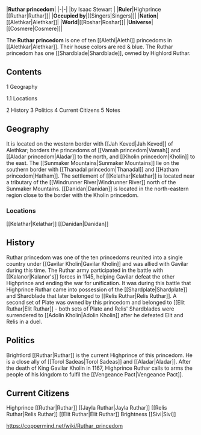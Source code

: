 |**Ruthar princedom**|
|-|-|
|by  Isaac Stewart |
|**Ruler**|Highprince [[Ruthar\|Ruthar]]|
|**Occupied by**|[[Singers\|Singers]]|
|**Nation**|[[Alethkar\|Alethkar]]|
|**World**|[[Roshar\|Roshar]]|
|**Universe**|[[Cosmere\|Cosmere]]|

The **Ruthar princedom** is one of ten [[Alethi\|Alethi]] princedoms in [[Alethkar\|Alethkar]]. Their house colors are red & blue. The Ruthar princedom has one [[Shardblade\|Shardblade]], owned by Highlord Ruthar.

## Contents

1 Geography

1.1 Locations


2 History
3 Politics
4 Current Citizens
5 Notes


## Geography
It is located on the western border with [[Jah Keved\|Jah Keved]] of Alethkar; borders the princedoms of [[Vamah princedom\|Vamah]] and [[Aladar princedom\|Aladar]] to the north, and [[Kholin princedom\|Kholin]] to the east. The [[Sunmaker Mountains\|Sunmaker Mountains]] lie on the southern border with [[Thanadal princedom\|Thanadal]] and [[Hatham princedom\|Hatham]]. The settlement of [[Kelathar\|Kelathar]] is located near a tributary of the [[Windrunner River\|Windrunner River]] north of the Sunmaker Mountains. [[Danidan\|Danidan]] is located in the north-eastern region close to the border with the Kholin princedom.

### Locations
[[Kelathar\|Kelathar]]
[[Danidan\|Danidan]]
## History
Ruthar princedom was one of the ten princedoms reunited into a single country under [[Gavilar Kholin\|Gavilar Kholin]] and was allied with Gavilar during this time. The Ruthar army participated in the battle with [[Kalanor\|Kalanor's]] forces in 1145, helping Gavilar defeat the other Highprince and ending the war for unification.
It was during this battle that Highprince Ruthar came into possession of the [[Shardplate\|Shardplate]] and Shardblade that later belonged to [[Relis Ruthar\|Relis Ruthar]]. A second set of Plate was owned by this princedom and belonged to [[Elit Ruthar\|Elit Ruthar]] - both sets of Plate and Relis' Shardblades were surrendered to [[Adolin Kholin\|Adolin Kholin]] after he defeated Elit and Relis in a duel.

## Politics
Brightlord [[Ruthar\|Ruthar]] is the current Highprince of this princedom. He is a close ally of [[Torol Sadeas\|Torol Sadeas]] and [[Aladar\|Aladar]].
After the death of King Gavilar Kholin in 1167, Highprince Ruthar calls to arms the people of his kingdom to fulfil the [[Vengeance Pact\|Vengeance Pact]].

## Current Citizens
Highprince [[Ruthar\|Ruthar]]
[[Jayla Ruthar\|Jayla Ruthar]]
[[Relis Ruthar\|Relis Ruthar]]
[[Elit Ruthar\|Elit Ruthar]]
Brightness [[Sivi\|Sivi]]


https://coppermind.net/wiki/Ruthar_princedom